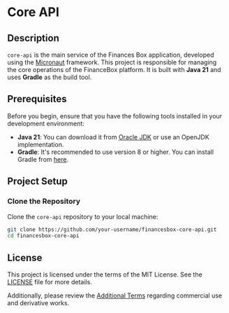 # Core API

## Description

`core-api` is the main service of the Finances Box application, developed using the [Micronaut](https://micronaut.io/)
framework. This project is responsible for managing the core operations of the FinanceBox platform. It is built with
**Java 21** and uses **Gradle** as the build tool.

## Prerequisites

Before you begin, ensure that you have the following tools installed in your development environment:

- **Java 21**: You can download it
  from [Oracle JDK](https://www.oracle.com/java/technologies/javase-jdk21-downloads.html) or use an OpenJDK
  implementation.
- **Gradle**: It's recommended to use version 8 or higher. You can install Gradle
  from [here](https://gradle.org/install/).

## Project Setup

### Clone the Repository

Clone the `core-api` repository to your local machine:

```bash
git clone https://github.com/your-username/financesbox-core-api.git
cd financesbox-core-api
```

## License

This project is licensed under the terms of the MIT License. See the [LICENSE](LICENSE) file for more details.

Additionally, please review the [Additional Terms](NOTICE.md) regarding commercial use and derivative works.
